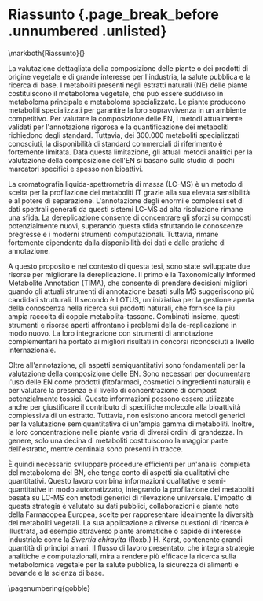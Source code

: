 # Riassunto {.page_break_before .unnumbered .unlisted}
\markboth{Riassunto}{}

La valutazione dettagliata della composizione delle piante o dei prodotti di origine vegetale è di grande interesse per l'industria, la salute pubblica e la ricerca di base.
I metaboliti presenti negli estratti naturali (NE) delle piante costituiscono il metaboloma vegetale, che può essere suddiviso in metaboloma principale e metaboloma specializzato.
Le piante producono metaboliti specializzati per garantire la loro sopravvivenza in un ambiente competitivo.
Per valutare la composizione delle EN, i metodi attualmente validati per l'annotazione rigorosa e la quantificazione dei metaboliti richiedono degli standard.
Tuttavia, dei 300.000 metaboliti specializzati conosciuti, la disponibilità di standard commerciali di riferimento è fortemente limitata.
Data questa limitazione, gli attuali metodi analitici per la valutazione della composizione dell'EN si basano sullo studio di pochi marcatori specifici e spesso non bioattivi.

La cromatografia liquida-spettrometria di massa (LC-MS) è un metodo di scelta per la profilazione dei metaboliti IT grazie alla sua elevata sensibilità e al potere di separazione.
L'annotazione degli enormi e complessi set di dati spettrali generati da questi sistemi LC-MS ad alta risoluzione rimane una sfida.
La dereplicazione consente di concentrare gli sforzi su composti potenzialmente nuovi, superando questa sfida sfruttando le conoscenze pregresse e i moderni strumenti computazionali.
Tuttavia, rimane fortemente dipendente dalla disponibilità dei dati e dalle pratiche di annotazione.

A questo proposito e nel contesto di questa tesi, sono state sviluppate due risorse per migliorare la dereplicazione.
Il primo è la Taxonomically Informed Metabolite Annotation (TIMA), che consente di prendere decisioni migliori quando gli attuali strumenti di annotazione basati sulla MS suggeriscono più candidati strutturali.
Il secondo è LOTUS, un'iniziativa per la gestione aperta della conoscenza nella ricerca sui prodotti naturali, che fornisce la più ampia raccolta di coppie metabolita-tassone.
Combinati insieme, questi strumenti e risorse aperti affrontano i problemi della de-replicazione in modo nuovo.
La loro integrazione con strumenti di annotazione complementari ha portato ai migliori risultati in concorsi riconosciuti a livello internazionale.

Oltre all'annotazione, gli aspetti semiquantitativi sono fondamentali per la valutazione della composizione delle EN.
Sono necessari per documentare l'uso delle EN come prodotti (fitofarmaci, cosmetici o ingredienti naturali) e per valutare la presenza e il livello di concentrazione di composti potenzialmente tossici.
Queste informazioni possono essere utilizzate anche per giustificare il contributo di specifiche molecole alla bioattività complessiva di un estratto.
Tuttavia, non esistono ancora metodi generici per la valutazione semiquantitativa di un'ampia gamma di metaboliti.
Inoltre, la loro concentrazione nelle piante varia di diversi ordini di grandezza.
In genere, solo una decina di metaboliti costituiscono la maggior parte dell'estratto, mentre centinaia sono presenti in tracce.

È quindi necessario sviluppare procedure efficienti per un'analisi completa del metaboloma del BN, che tenga conto di aspetti sia qualitativi che quantitativi.
Questo lavoro combina informazioni qualitative e semi-quantitative in modo automatizzato, integrando la profilazione dei metaboliti basata su LC-MS con metodi generici di rilevazione universale.
L'impatto di questa strategia è valutato su dati pubblici, collaborazioni e piante note della Farmacopea Europea, scelte per rappresentare idealmente la diversità dei metaboliti vegetali.
La sua applicazione a diverse questioni di ricerca è illustrata, ad esempio attraverso piante aromatiche o sapide di interesse industriale come la *Swertia chirayita* (Roxb.) H. Karst, contenente grandi quantità di principi amari.
Il flusso di lavoro presentato, che integra strategie analitiche e computazionali, mira a rendere più efficace la ricerca sulla metabolomica vegetale per la salute pubblica, la sicurezza di alimenti e bevande e la scienza di base.

\pagenumbering{gobble}